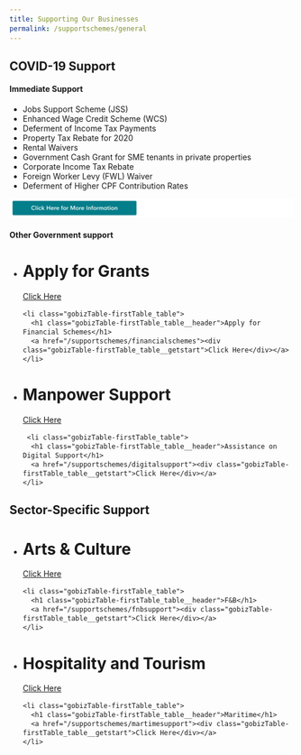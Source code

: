 ```yaml
---
title: Supporting Our Businesses
permalink: /supportschemes/general
---
```


## COVID-19 Support

#### Immediate Support

* Jobs Support Scheme (JSS)
* Enhanced Wage Credit Scheme (WCS)
* Deferment of Income Tax Payments
* Property Tax Rebate for 2020
* Rental Waivers
* Government Cash Grant for SME tenants in private properties
* Corporate Income Tax Rebate
* Foreign Worker Levy (FWL) Waiver
* Deferment of Higher CPF Contribution Rates

[![click for more info](/images/gov-assist/click_for_more_info.png)](/supportschemes/immediateschemes)

#### Other Government support

<div class="gobizTable">
  <ul class="gobizTable-firstTable">
    <li class="gobizTable-firstTable_table">
      <h1 class="gobizTable-firstTable_table__header">Apply for Grants</h1>
      <a href="/supportschemes/grantschemes"><div class="gobizTable-firstTable_table__getstart">Click Here</div></a>
    </li>

    <li class="gobizTable-firstTable_table">
      <h1 class="gobizTable-firstTable_table__header">Apply for Financial Schemes</h1>
      <a href="/supportschemes/financialschemes"><div class="gobizTable-firstTable_table__getstart">Click Here</div></a>
    </li>
  </ul>
</div>

<div class="gobizTable">
  <ul class="gobizTable-firstTable">
    <li class="gobizTable-firstTable_table">
      <h1 class="gobizTable-firstTable_table__header">Manpower Support</h1>
      <a href="/supportschemes/manpowersupport"><div class="gobizTable-firstTable_table__getstart">Click Here</div></a>
    </li>

     <li class="gobizTable-firstTable_table">
      <h1 class="gobizTable-firstTable_table__header">Assistance on Digital Support</h1>
      <a href="/supportschemes/digitalsupport"><div class="gobizTable-firstTable_table__getstart">Click Here</div></a>
    </li>
  </ul>
</div>


## **Sector-Specific Support**

<div class="gobizTable">
  <ul class="gobizTable-firstTable">
    <li class="gobizTable-firstTable_table">
      <h1 class="gobizTable-firstTable_table__header">Arts & Culture</h1>
      <a href="/supportschemes/artsupport"><div class="gobizTable-firstTable_table__getstart">Click Here</div></a>
    </li>

    <li class="gobizTable-firstTable_table">
      <h1 class="gobizTable-firstTable_table__header">F&B</h1>
      <a href="/supportschemes/fnbsupport"><div class="gobizTable-firstTable_table__getstart">Click Here</div></a>
    </li>
  </ul>
</div>

<div class="gobizTable">
  <ul class="gobizTable-firstTable">
    <li class="gobizTable-firstTable_table">
      <h1 class="gobizTable-firstTable_table__header">Hospitality and Tourism</h1>
      <a href="/supportschemes/tourismsupport"><div class="gobizTable-firstTable_table__getstart">Click Here</div></a>
    </li>

    <li class="gobizTable-firstTable_table">
      <h1 class="gobizTable-firstTable_table__header">Maritime</h1>
      <a href="/supportschemes/martimesupport"><div class="gobizTable-firstTable_table__getstart">Click Here</div></a>
    </li>
  </ul>
</div>
